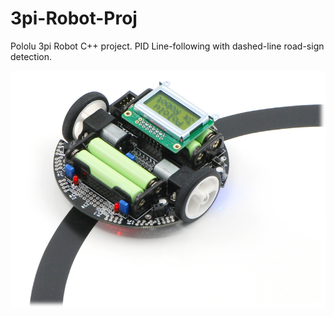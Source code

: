 # 3pi-Robot-Proj
Pololu 3pi Robot C++ project. PID Line-following with dashed-line road-sign detection.

![](3pi.jpg?raw=true)
